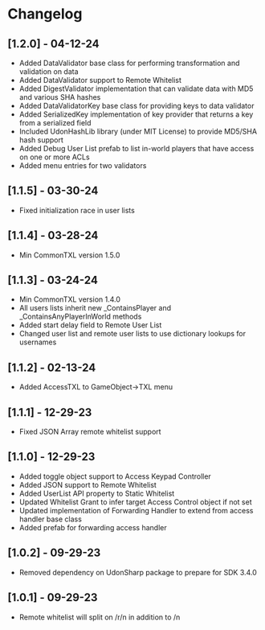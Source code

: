 # Changelog

## [1.2.0] - 04-12-24

- Added DataValidator base class for performing transformation and validation on data
- Added DataValidator support to Remote Whitelist
- Added DigestValidator implementation that can validate data with MD5 and various SHA hashes
- Added DataValidatorKey base class for providing keys to data validator
- Added SerializedKey implementation of key provider that returns a key from a serialized field
- Included UdonHashLib library (under MIT License) to provide MD5/SHA hash support
- Added Debug User List prefab to list in-world players that have access on one or more ACLs
- Added menu entries for two validators

## [1.1.5] - 03-30-24

- Fixed initialization race in user lists

## [1.1.4] - 03-28-24

- Min CommonTXL version 1.5.0

## [1.1.3] - 03-24-24

- Min CommonTXL version 1.4.0
- All users lists inherit new _ContainsPlayer and _ContainsAnyPlayerInWorld methods
- Added start delay field to Remote User List
- Changed user list and remote user lists to use dictionary lookups for usernames


## [1.1.2] - 02-13-24

- Added AccessTXL to GameObject->TXL menu

## [1.1.1] - 12-29-23

- Fixed JSON Array remote whitelist support

## [1.1.0] - 12-29-23

- Added toggle object support to Access Keypad Controller
- Added JSON support to Remote Whitelist
- Added UserList API property to Static Whitelist
- Updated Whitelist Grant to infer target Access Control object if not set
- Updated implementation of Forwarding Handler to extend from access handler base class
- Added prefab for forwarding access handler

## [1.0.2] - 09-29-23

- Removed dependency on UdonSharp package to prepare for SDK 3.4.0

## [1.0.1] - 09-29-23

- Remote whitelist will split on /r/n in addition to /n

